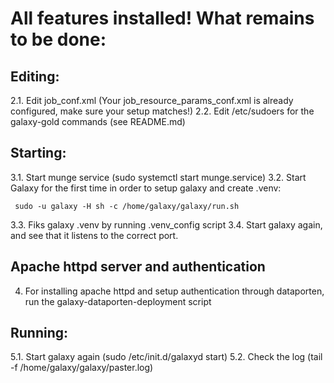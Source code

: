 # All features installed! What remains to be done:

## Editing: 

2.1. Edit job_conf.xml (Your job_resource_params_conf.xml is already configured, make sure your setup matches!)
2.2. Edit /etc/sudoers for the galaxy-gold commands (see README.md)

## Starting: 

3.1. Start munge service (sudo systemctl start munge.service)
3.2. Start Galaxy for the first time in order to setup galaxy and create .venv:

     sudo -u galaxy -H sh -c /home/galaxy/galaxy/run.sh

3.3. Fiks galaxy .venv by running .venv_config script
3.4. Start galaxy again, and see that it listens to the correct port.

## Apache httpd server and authentication

4. For installing apache httpd and setup authentication through dataporten, run
the galaxy-dataporten-deployment script

## Running:

5.1. Start galaxy again (sudo /etc/init.d/galaxyd start)
5.2. Check the log (tail -f /home/galaxy/galaxy/paster.log)

